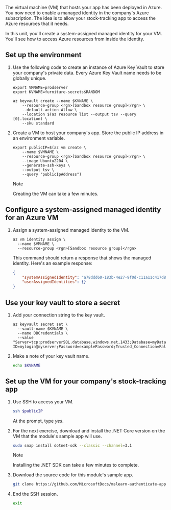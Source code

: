 The virtual machine (VM) that hosts your app has been deployed in Azure. You now need to enable a managed identity in the company's Azure subscription. The idea is to allow your stock-tracking app to access the Azure resources that it needs.

In this unit, you'll create a system-assigned managed identity for your VM. You'll see how to access Azure resources from inside the identity.

## Set up the environment

1. Use the following code to create an instance of Azure Key Vault to store your company's private data. Every Azure Key Vault name needs to be globally unique.

    ```azurecli
    export VMNAME=prodserver
    export KVNAME=furniture-secrets$RANDOM

    az keyvault create --name $KVNAME \
        --resource-group <rgn>[Sandbox resource group]</rgn> \
        --default-action Allow \
        --location $(az resource list --output tsv --query [0].location) \
        --sku standard
    ```

1. Create a VM to host your company's app. Store the public IP address in an environment variable.

    ```azurecli
    export publicIP=$(az vm create \
        --name $VMNAME \
        --resource-group <rgn>[Sandbox resource group]</rgn> \
        --image Ubuntu2204 \
        --generate-ssh-keys \
        --output tsv \
        --query "publicIpAddress")
    ```

    > [!NOTE]
    > Creating the VM can take a few minutes.

## Configure a system-assigned managed identity for an Azure VM

1. Assign a system-assigned managed identity to the VM.

    ```azurecli
    az vm identity assign \
      --name $VMNAME \
      --resource-group <rgn>[Sandbox resource group]</rgn>
    ```

    This command should return a response that shows the managed identity. Here's an example  response:

    ```json
    {
        "systemAssignedIdentity": "a78ddd60-183b-4e27-9f0d-c11a11c417d8",
        "userAssignedIdentities": {}
    }
    ```

## Use your key vault to store a secret

1. Add your connection string to the key vault.

    ```azurecli
    az keyvault secret set \
      --vault-name $KVNAME \
      --name DBCredentials \
      --value "Server=tcp:prodserverSQL.database.windows.net,1433;Database=myDataBase;User ID=mylogin@myserver;Password=examplePassword;Trusted_Connection=False;Encrypt=True;"
    ```

1. Make a note of your key vault name.

    ```bash
    echo $KVNAME
    ```

## Set up the VM for your company's stock-tracking app

1. Use SSH to access your VM.

    ```bash
    ssh $publicIP
    ```

    At the prompt, type *yes*.

1. For the next exercise, download and install the .NET Core version on the VM that the module's sample app will use.

    ```bash
    sudo snap install dotnet-sdk --classic --channel=3.1
    ```

    > [!NOTE]
    > Installing the .NET SDK can take a few minutes to complete.

1. Download the source code for this module's sample app.

    ```bash
    git clone https://github.com/MicrosoftDocs/mslearn-authenticate-apps-with-managed-identities identity
    ```

1. End the SSH session.

    ```bash
    exit
    ```
